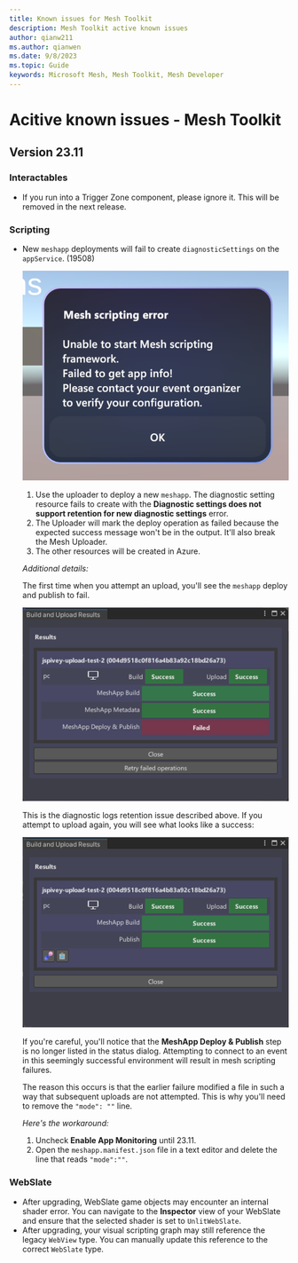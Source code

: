 ```yaml
---
title: Known issues for Mesh Toolkit
description: Mesh Toolkit active known issues
author: qianw211    
ms.author: qianwen
ms.date: 9/8/2023
ms.topic: Guide
keywords: Microsoft Mesh, Mesh Toolkit, Mesh Developer
---
```


# Acitive known issues - Mesh Toolkit

## Version 23.11

### Interactables

* If you run into a Trigger Zone component, please ignore it. This will be removed in the next release.

### Scripting

* New `meshapp` deployments will fail to create `diagnosticSettings` on the `appService`. (19508)

    ![A screenshot of the Mesh scripting error](media/mesh-scripting-error.png)

    1. Use the uploader to deploy a new `meshapp`. The diagnostic setting resource fails to create with the **Diagnostic settings does not support retention for new diagnostic settings** error.
    1. The Uploader will mark the deploy operation as failed because the expected success message won't be in the output. It'll also break the Mesh Uploader.
    1. The other resources will be created in Azure.

    *Additional details:*

    The first time when you attempt an upload, you'll see the `meshapp` deploy and publish to fail.

    ![A screenshot of the Build and Upload Results dialog](media/build-upload-results-dialog.png)

    This is the diagnostic logs retention issue described above. If you attempt to upload again, you will see what looks like a success:

    ![A screenshot of the Build and Upload Results dialog indicating a success](media/build-upload-results-dialog-success.png)

    If you're careful, you'll notice that the **MeshApp Deploy & Publish** step is no longer listed in the status dialog.  Attempting to connect to an event in this seemingly successful environment will result in mesh scripting failures.

    The reason this occurs is that the earlier failure modified a file in such a way that subsequent uploads are not attempted.  This is why you'll need to remove the `"mode": ""` line.

    *Here's the workaround:*

    1. Uncheck **Enable App Monitoring** until 23.11.
    1. Open the `meshapp.manifest.json` file in a text editor and delete the line that reads `"mode":""`. 

### WebSlate

* After upgrading, WebSlate game objects may encounter an internal shader error. You can navigate to the **Inspector** view of your WebSlate and ensure that the selected shader is set to `UnlitWebSlate`.
* After upgrading, your visual scripting graph may still reference the legacy `WebView` type. You can manually update this reference to the correct `WebSlate` type.

